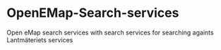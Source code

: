 OpenEMap-Search-services
=======================

Open eMap search services with search services for searching againts Lantmäteriets services

